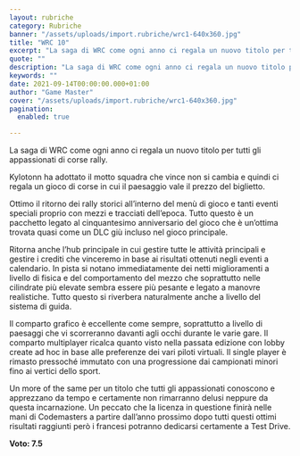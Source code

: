 ```yaml
---
layout: rubriche
category: Rubriche
banner: "/assets/uploads/import.rubriche/wrc1-640x360.jpg"
title: "WRC 10"
excerpt: "La saga di WRC come ogni anno ci regala un nuovo titolo per tutti gli appassionati di corse rally. Kylotonn ha adottato il motto squadra che vince non si cambia e quindi ci regala un gioco di corse in cui il paesaggio vale il prezzo del biglietto. Ottimo il ritorno dei rally storici all’interno del [&hellip"
quote: ""
description: "La saga di WRC come ogni anno ci regala un nuovo titolo per tutti gli appassionati di corse rally. Kylotonn ha adottato il motto squadra che vince non si cambia e quindi ci regala un gioco di corse in cui il paesaggio vale il prezzo del biglietto. Ottimo il ritorno dei rally storici all’interno del [&hellip"
keywords: ""
date: 2021-09-14T00:00:00.000+01:00
author: "Game Master"
cover: "/assets/uploads/import.rubriche/wrc1-640x360.jpg"
pagination:
  enabled: true

---
```


La saga di WRC come ogni anno ci regala un nuovo titolo per tutti gli appassionati di corse rally.

Kylotonn ha adottato il motto squadra che vince non si cambia e quindi ci regala un gioco di corse in cui il paesaggio vale il prezzo del biglietto.

Ottimo il ritorno dei rally storici all’interno del menù di gioco e tanti eventi speciali proprio con mezzi e tracciati dell’epoca. Tutto questo è un pacchetto legato al cinquantesimo anniversario del gioco che è un’ottima trovata quasi come un DLC giù incluso nel gioco principale.

Ritorna anche l’hub principale in cui gestire tutte le attività principali e gestire i crediti che vinceremo in base ai risultati ottenuti negli eventi a calendario. In pista si notano immediatamente dei netti miglioramenti a livello di fisica e del comportamento del mezzo che soprattutto nelle cilindrate più elevate sembra essere più pesante e legato a manovre realistiche. Tutto questo si riverbera naturalmente anche a livello del sistema di guida.

Il comparto grafico è eccellente come sempre, soprattutto a livello di paesaggi che vi scorreranno davanti agli occhi durante le varie gare. Il comparto multiplayer ricalca quanto visto nella passata edizione con lobby create ad hoc in base alle preferenze dei vari piloti virtuali. Il single player è rimasto pressoché immutato con una progressione dai campionati minori fino ai vertici dello sport.

Un more of the same per un titolo che tutti gli appassionati conoscono e apprezzano da tempo e certamente non rimarranno delusi neppure da questa incarnazione. Un peccato che la licenza in questione finirà nelle mani di Codemasters a partire dall’anno prossimo dopo tutti questi ottimi risultati raggiunti però i francesi potranno dedicarsi certamente a Test Drive.

**Voto: 7.5**